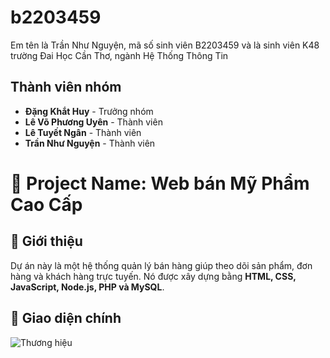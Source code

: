 # b2203459
Em tên là Trần Như Nguyện, mã số sinh viên B2203459 và là sinh viên K48 trường Đai Học Cần Thơ, ngành Hệ Thống Thông Tin 

## Thành viên nhóm
- **Đặng Khắt Huy** - Trưởng nhóm 
- **Lê Võ Phương Uyên** - Thành viên
- **Lê Tuyết Ngân** - Thành viên 
- **Trần Như Nguyện** - Thành viên 
# 📌 Project Name: Web bán Mỹ Phẩm Cao Cấp
## 📝 Giới thiệu
Dự án này là một hệ thống quản lý bán hàng giúp theo dõi sản phẩm, đơn hàng và khách hàng trực tuyến. 
Nó được xây dựng bằng **HTML, CSS, JavaScript, Node.js, PHP và MySQL**.
## 🌟 Giao diện chính
![Thương hiệu](https://https://github.com/trannhunguyenb2203459/b2203459/main/images/thuong-hieu.jpg)




